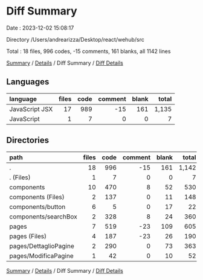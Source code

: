 # Diff Summary

Date : 2023-12-02 15:08:17

Directory /Users/andrearizza/Desktop/react/wehub/src

Total : 18 files,  996 codes, -15 comments, 161 blanks, all 1142 lines

[Summary](results.md) / [Details](details.md) / Diff Summary / [Diff Details](diff-details.md)

## Languages
| language | files | code | comment | blank | total |
| :--- | ---: | ---: | ---: | ---: | ---: |
| JavaScript JSX | 17 | 989 | -15 | 161 | 1,135 |
| JavaScript | 1 | 7 | 0 | 0 | 7 |

## Directories
| path | files | code | comment | blank | total |
| :--- | ---: | ---: | ---: | ---: | ---: |
| . | 18 | 996 | -15 | 161 | 1,142 |
| . (Files) | 1 | 7 | 0 | 0 | 7 |
| components | 10 | 470 | 8 | 52 | 530 |
| components (Files) | 2 | 137 | 0 | 11 | 148 |
| components/button | 6 | 5 | 0 | 17 | 22 |
| components/searchBox | 2 | 328 | 8 | 24 | 360 |
| pages | 7 | 519 | -23 | 109 | 605 |
| pages (Files) | 4 | 187 | -23 | 26 | 190 |
| pages/DettaglioPagine | 2 | 290 | 0 | 73 | 363 |
| pages/ModificaPagine | 1 | 42 | 0 | 10 | 52 |

[Summary](results.md) / [Details](details.md) / Diff Summary / [Diff Details](diff-details.md)